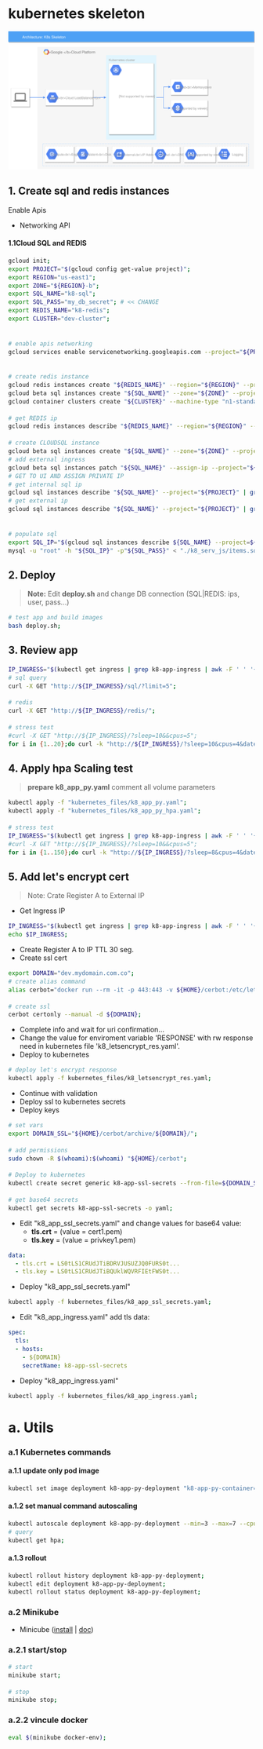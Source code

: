 # kubernetes skeleton
![arch](./architecture/k8_skeleton.svg)



## 1. Create sql and redis instances
Enable Apis
  - Networking API
#### 1.1Cloud SQL and REDIS
```bash
gcloud init;
export PROJECT="$(gcloud config get-value project)";
export REGION="us-east1";
export ZONE="${REGION}-b";
export SQL_NAME="k8-sql";
export SQL_PASS="my_db_secret"; # << CHANGE
export REDIS_NAME="k8-redis";
export CLUSTER="dev-cluster";


# enable apis networking
gcloud services enable servicenetworking.googleapis.com --project="${PROJECT}";


# create redis instance
gcloud redis instances create "${REDIS_NAME}" --region="${REGION}" --project="${PROJECT}" -q --async;
gcloud beta sql instances create "${SQL_NAME}" --zone="${ZONE}" --project="${PROJECT}" --authorized-networks=$(curl ipinfo.io/ip) --root-password="${SQL_PASS}" --assign-ip --async;
gcloud container clusters create "${CLUSTER}" --machine-type "n1-standard-1" --num-nodes=2 --disk-size "100" --preemptible  --enable-autorepair --enable-ip-alias --enable-autoscaling --min-nodes "2" --max-nodes "5" --zone us-east1-b --project "${PROJECT}" -q --async;

# get REDIS ip
gcloud redis instances describe "${REDIS_NAME}" --region="${REGION}" --project="${PROJECT}" | grep host | awk -F ':' '{print($2)}';

# create CLOUDSQL instance
gcloud beta sql instances create "${SQL_NAME}" --zone="${ZONE}" --project="${PROJECT}" --authorized-networks=$(curl ipinfo.io/ip) --root-password="${SQL_PASS}" --assign-ip;
# add external ingress
gcloud beta sql instances patch "${SQL_NAME}" --assign-ip --project="${PROJECT}" --authorized-networks=$(curl ipinfo.io/ip) -q;
# GET TO UI AND ASSIGN PRIVATE IP
# get internal sql ip
gcloud sql instances describe "${SQL_NAME}" --project="${PROJECT}" | grep -B1 -ne "type: PRIVATE" | grep -ne "ipAddress" | awk -F ': ' '{print($2)}';
# get external ip
gcloud sql instances describe "${SQL_NAME}" --project="${PROJECT}" | grep -B1 -ne "type: PRIMARY" | grep -ne "ipAddress" | awk -F ': ' '{print($2)}';


# populate sql
export SQL_IP="$(gcloud sql instances describe ${SQL_NAME} --project=${PROJECT} | grep -B1 -ne "type: PRIMARY" | grep -ne "ipAddress" | awk -F ': ' '{print($2)}')";
mysql -u "root" -h "${SQL_IP}" -p"${SQL_PASS}" < "./k8_serv_js/items.sql";

```

## 2. Deploy
> **Note:** Edit **deploy.sh** and change DB connection (SQL|REDIS: ips, user, pass...)
```bash
# test app and build images
bash deploy.sh;
```

## 3. Review app

```bash
IP_INGRESS="$(kubectl get ingress | grep k8-app-ingress | awk -F ' ' '{print($3)}')";
# sql query
curl -X GET "http://${IP_INGRESS}/sql/?limit=5";

# redis
curl -X GET "http://${IP_INGRESS}/redis/";

# stress test
#curl -X GET "http://${IP_INGRESS}/?sleep=10&&cpus=5";
for i in {1..20};do curl -k "http://${IP_INGRESS}/?sleep=10&cpus=4&date=$(date -u '+%Y-%m-%d_%H:%M:%S.%N')-$i" & date;done;
```

## 4. Apply hpa Scaling test
> **prepare k8_app_py.yaml** comment all volume parameters
```bash
kubectl apply -f "kubernetes_files/k8_app_py.yaml";
kubectl apply -f "kubernetes_files/k8_app_py_hpa.yaml";

# stress test
IP_INGRESS="$(kubectl get ingress | grep k8-app-ingress | awk -F ' ' '{print($3)}')";
#curl -X GET "http://${IP_INGRESS}/?sleep=10&&cpus=5";
for i in {1..150};do curl -k "http://${IP_INGRESS}/?sleep=8&cpus=4&date=$(date -u '+%Y-%m-%d_%H:%M:%S.%N')-$i" & date;done;
```

## 5. Add let's encrypt cert 
> Note: Crate Register A to External IP 
- Get Ingress IP
```bash
IP_INGRESS="$(kubectl get ingress | grep k8-app-ingress | awk -F ' ' '{print($3)}')";
echo $IP_INGRESS;
```
- Create Register A to IP TTL 30 seg.
- Create ssl cert

```bash
export DOMAIN="dev.mydomain.com.co";
# create alias command
alias cerbot="docker run --rm -it -p 443:443 -v ${HOME}/cerbot:/etc/letsencrypt -v ${HOME}/cerbot/log:/var/log/letsencrypt quay.io/letsencrypt/letsencrypt:latest";

# create ssl
cerbot certonly --manual -d ${DOMAIN};
```

- Complete info and wait for uri confirmation...
- Change the value for enviroment variable 'RESPONSE' with rw response need in kubernetes file 'k8_letsencrypt_res.yaml'.
- Deploy to kubernetes 

```bash
# deploy let's encrypt response
kubectl apply -f kubernetes_files/k8_letsencrypt_res.yaml;
```

- Continue with validation
- Deploy ssl to kubernetes secrets 
- Deploy keys
```bash
# set vars
export DOMAIN_SSL="${HOME}/cerbot/archive/${DOMAIN}/";

# add permissions
sudo chown -R $(whoami):$(whoami) "${HOME}/cerbot";

# Deploy to kubernetes 
kubectl create secret generic k8-app-ssl-secrets --from-file=${DOMAIN_SSL}/cert1.pem --from-file=${DOMAIN_SSL}/privkey1.pem --from-file=${DOMAIN_SSL}/chain1.pem;

# get base64 secrets
kubectl get secrets k8-app-ssl-secrets -o yaml;
```

- Edit "k8_app_ssl_secrets.yaml" and change values for base64 value:
    - **tls.crt** = (value = cert1.pem)
    - **tls.key** = (value = privkey1.pem)
```yaml
data:
  - tls.crt = LS0tLS1CRUdJTiBDRVJUSUZJQ0FURS0t...
  - tls.key = LS0tLS1CRUdJTiBQUklWQVRFIEtFWS0t...
```
- Deploy "k8_app_ssl_secrets.yaml"
```bash
kubectl apply -f kubernetes_files/k8_app_ssl_secrets.yaml;
```

- Edit "k8_app_ingress.yaml" add tls data:
```yaml
spec:
  tls:
  - hosts:
    - ${DOMAIN}
    secretName: k8-app-ssl-secrets
```
- Deploy "k8_app_ingress.yaml"
```bash
kubectl apply -f kubernetes_files/k8_app_ingress.yaml;
```


# a. Utils

### a.1 Kubernetes commands
#### a.1.1 update only pod image
```bash
kubectl set image deployment k8-app-py-deployment "k8-app-py-container=gcr.io/${PROJECT}/k8_app_py:${VERSION_PY}";
```

#### a.1.2 set manual command autoscaling
```bash
kubectl autoscale deployment k8-app-py-deployment --min=3 --max=7 --cpu-percent=80;
# query
kubectl get hpa;
```

#### a.1.3 rollout
```bash
kubectl rollout history deployment k8-app-py-deployment;
kubectl edit deployment k8-app-py-deployment;
kubectl rollout status deployment k8-app-py-deployment;
```

### a.2 Minikube
- Minicube ([install](https://kubernetes.io/docs/tasks/tools/install-minikube/) | [doc](https://kubernetes.io/docs/setup/minikube/#minikube-features))

### a.2.1 start/stop
```bash
# start
minikube start;
 
# stop
minikube stop;
```

### a.2.2 vincule docker
```bash
eval $(minikube docker-env);
```
